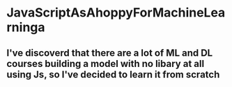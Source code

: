 # JavaScriptAsAhoppyForMachineLearninga
## I've discoverd that there are a lot of ML and DL courses building a model with no libary at all using Js, so I've decided to learn it from scratch
